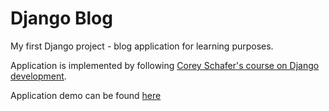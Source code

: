 # Django Blog
My first Django project - blog application for learning purposes.

Application is implemented by following [Corey Schafer's course on Django development](https://www.youtube.com/watch?v=UmljXZIypDc&list=PL-osiE80TeTtoQCKZ03TU5fNfx2UY6U4p).

Application demo can be found [here](http://djangoblogsv.herokuapp.com/)